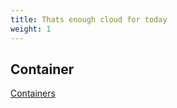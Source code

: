 ```yaml
---
title: Thats enough cloud for today
weight: 1
---
```



## Container

[Containers](./containers/enough.md)
